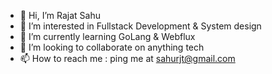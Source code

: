 - 👋 Hi, I’m Rajat Sahu
- 👀 I’m interested in Fullstack Development & System design
- 🌱 I’m currently learning GoLang & Webflux
- 💞️ I’m looking to collaborate on anything tech
- 📫 How to reach me : ping me at sahurjt@gmail.com

<!---
Rjtsahu/Rjtsahu is a ✨ special ✨ repository because its `README.md` (this file) appears on your GitHub profile.
You can click the Preview link to take a look at your changes.
--->
